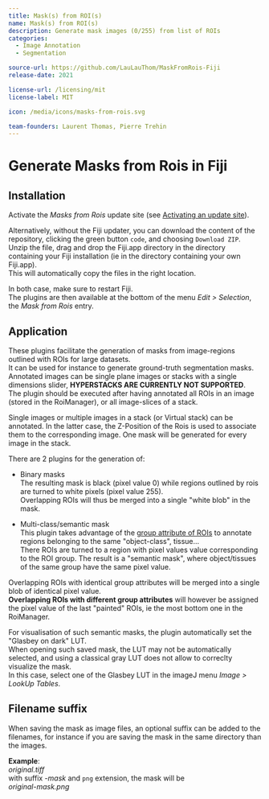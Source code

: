 ```yaml
---
title: Mask(s) from ROI(s)
name: Mask(s) from ROI(s)
description: Generate mask images (0/255) from list of ROIs
categories: 
  - Image Annotation
  - Segmentation

source-url: https://github.com/LauLauThom/MaskFromRois-Fiji
release-date: 2021

license-url: /licensing/mit
license-label: MIT

icon: /media/icons/masks-from-rois.svg

team-founders: Laurent Thomas, Pierre Trehin  
---
```


# Generate Masks from Rois in Fiji

## Installation
Activate the *Masks from Rois* update site (see [Activating an update site](https://imagej.net/update-sites/following)).  

Alternatively, without the Fiji updater, you can download the content of the repository, clicking the green button `code`, and choosing `Download ZIP`.  
Unzip the file, drag and drop the Fiji.app directory in the directory containing your Fiji installation (ie in the directory containing your own Fiji.app).  
This will automatically copy the files in the right location.  

In both case, make sure to restart Fiji.  
The plugins are then available at the bottom of the menu *Edit > Selection*, the  *Mask from Rois* entry.  


## Application
These plugins facilitate the generation of masks from image-regions outlined with ROIs for large datasets.  
It can be used for instance to generate ground-truth segmentation masks.  
Annotated images can be single plane images or stacks with a single dimensions slider, __HYPERSTACKS ARE CURRENTLY NOT SUPPORTED__.  
The plugin should be executed after having annotated all ROIs in an image (stored in the RoiManager), or all image-slices of a stack.   

Single images or multiple images in a stack (or Virtual stack) can be annotated. In the latter case, the Z-Position of the Rois is used to associate them to the corresponding image. One mask will be generated for every image in the stack.  

There are 2 plugins for the generation of: 

- Binary masks  
The resulting mask is black (pixel value 0) while regions outlined by rois are turned to white pixels (pixel value 255).  
Overlapping ROIs will thus be merged into a single "white blob" in the mask.  

- Multi-class/semantic mask  
This plugin takes advantage of the [group attribute of ROIs](https://f1000research.com/slides/9-183) to annotate regions belonging to the same "object-class", tissue...   
There ROIs are turned to a region with pixel values value corresponding to the ROI group. The result is a "semantic mask", where object/tissues of the same group have the same pixel value.  

Overlapping ROIs with identical group attributes will be merged into a single blob of identical pixel value.  
__Overlapping ROIs with different group attributes__ will however be assigned the pixel value of the last "painted" ROIs, ie the most bottom one in the RoiManager. 

For visualisation of such semantic masks, the plugin automatically set the "Glasbey on dark" LUT.  
When opening such saved mask, the LUT may not be automatically selected, and using a classical gray LUT does not allow to correclty visualize the mask.  
In this case, select one of the Glasbey LUT in the imageJ menu _Image > LookUp Tables_. 


## Filename suffix
When saving the mask as image files, an optional suffix can be added to the filenames, for instance if you are saving the mask in the same directory than the images.  

__Example__:  
_original.tiff_  
with suffix *-mask* and `png` extension, the mask will be    
_original-mask.png_
